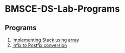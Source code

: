 # BMSCE-DS-Lab-Programs
## Programs
1. [Implementing Stack using array](1_stack_using_array.c)
2. [Infix to Postfix conversion](2_infix_to_postfix.c)
